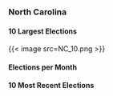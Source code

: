 ### North Carolina

#### 10 Largest Elections
{{< image src=NC_10.png >}}

#### Elections per Month

#### 10 Most Recent Elections

